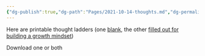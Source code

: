 ```yaml
---
{"dg-publish":true,"dg-path":"Pages/2021-10-14-thoughts.md","dg-permalink":"exgifted/thoughts","permalink":"/exgifted/thoughts/","title":"Thought Ladder","noteIcon":"","created":"","updated":"2023-08-15T22:55:37.000-04:00"}
---
```



Here are printable thought ladders (one [blank](https://drive.google.com/file/d/1bqvgFUiQdUdTXYTJ5np5kQ--VRqD7lZv/view?usp=share_link), the other [filled out for building a growth mindset](https://drive.google.com/file/d/18a_bVbDqGO5YG_jpfViRdLp2LnkIRk4z/view?usp=share_link))

Download one or both

